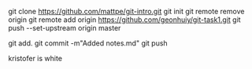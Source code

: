 git clone https://github.com/mattpe/git-intro.git
git init
git remote remove origin
git remote add origin https://github.com/geonhuiy/git-task1.git
git push --set-upstream origin master

git add.
git commit -m"Added notes.md"
git push

kristofer is white